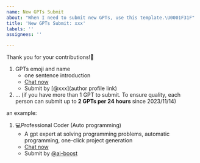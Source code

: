 ```yaml
---
name: New GPTs Submit
about: "When I need to submit new GPTs, use this template.\U0001F31F"
title: 'New GPTs Submit: xxx'
labels: ''
assignees: ''

---
```


Thank you for your contributions!🦄

1. GPTs emoji and name
   - one sentence introduction
   - [Chat now](https://chat.openai.com/g/...)
   - Submit by [@xxx](author profile link) 
2. ... (if you have more than 1 GPT to submit. To ensure quality, each person can submit up to **2 GPTs per 24 hours** since 2023/11/14) 

an example:

1. 💻Professional Coder (Auto programming)
   - A gpt expert at solving programming problems, automatic programming, one-click project generation
   - [Chat now](https://chat.openai.com/g/g-HgZuFuuBK-professional-coder-auto-programming)
   - Submit by [@ai-boost](https://github.com/ai-boost)
